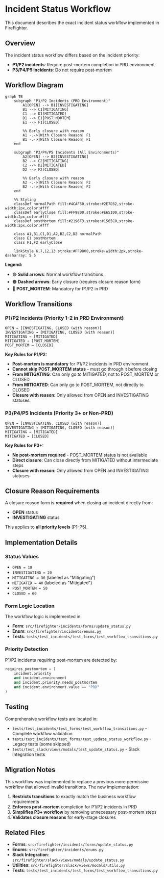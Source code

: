 # Incident Status Workflow

This document describes the exact incident status workflow implemented in FireFighter.

## Overview

The incident status workflow differs based on the incident priority:

- **P1/P2 incidents**: Require post-mortem completion in PRD environment
- **P3/P4/P5 incidents**: Do not require post-mortem

## Workflow Diagram

```mermaid
graph TB
    subgraph "P1/P2 Incidents (PRD Environment)"
        A1[OPEN] --> B1[INVESTIGATING]
        B1 --> C1[MITIGATING]
        C1 --> D1[MITIGATED]
        D1 --> E1[POST_MORTEM]
        E1 --> F1[CLOSED]

        %% Early closure with reason
        A1 -.->|With Closure Reason| F1
        B1 -.->|With Closure Reason| F1
    end

    subgraph "P3/P4/P5 Incidents (All Environments)"
        A2[OPEN] --> B2[INVESTIGATING]
        B2 --> C2[MITIGATING]
        C2 --> D2[MITIGATED]
        D2 --> F2[CLOSED]

        %% Early closure with reason
        A2 -.->|With Closure Reason| F2
        B2 -.->|With Closure Reason| F2
    end

    %% Styling
    classDef normalPath fill:#4CAF50,stroke:#2E7D32,stroke-width:2px,color:#fff
    classDef earlyClose fill:#FF9800,stroke:#E65100,stroke-width:2px,color:#fff
    classDef postMortem fill:#2196F3,stroke:#1565C0,stroke-width:2px,color:#fff

    class A1,B1,C1,D1,A2,B2,C2,D2 normalPath
    class E1 postMortem
    class F1,F2 earlyClose

    linkStyle 6,7,12,13 stroke:#FF9800,stroke-width:2px,stroke-dasharray: 5 5
```

**Legend:**
- 🟢 **Solid arrows**: Normal workflow transitions
- 🟠 **Dashed arrows**: Early closure (requires closure reason form)
- 🔵 **POST_MORTEM**: Mandatory for P1/P2 in PRD

## Workflow Transitions

### P1/P2 Incidents (Priority 1-2 in PRD Environment)

```
OPEN → [INVESTIGATING, CLOSED (with reason)]
INVESTIGATING → [MITIGATING, CLOSED (with reason)]
MITIGATING → [MITIGATED]
MITIGATED → [POST_MORTEM]
POST_MORTEM → [CLOSED]
```

**Key Rules for P1/P2:**
- **Post-mortem is mandatory** for P1/P2 incidents in PRD environment
- **Cannot skip POST_MORTEM status** - must go through it before closing
- **From MITIGATING**: Can only go to MITIGATED, not to POST_MORTEM or CLOSED
- **From MITIGATED**: Can only go to POST_MORTEM, not directly to CLOSED
- **Closure with reason**: Only allowed from OPEN and INVESTIGATING statuses

### P3/P4/P5 Incidents (Priority 3+ or Non-PRD)

```
OPEN → [INVESTIGATING, CLOSED (with reason)]
INVESTIGATING → [MITIGATING, CLOSED (with reason)]
MITIGATING → [MITIGATED]
MITIGATED → [CLOSED]
```

**Key Rules for P3+:**
- **No post-mortem required** - POST_MORTEM status is not available
- **Direct closure**: Can close directly from MITIGATED without intermediate steps
- **Closure with reason**: Only allowed from OPEN and INVESTIGATING statuses

## Closure Reason Requirements

A closure reason form is **required** when closing an incident directly from:
- **OPEN** status
- **INVESTIGATING** status

This applies to **all priority levels** (P1-P5).

## Implementation Details

### Status Values
- `OPEN = 10`
- `INVESTIGATING = 20`
- `MITIGATING = 30` (labeled as "Mitigating")
- `MITIGATED = 40` (labeled as "Mitigated")
- `POST_MORTEM = 50`
- `CLOSED = 60`

### Form Logic Location
The workflow logic is implemented in:
- **Form**: `src/firefighter/incidents/forms/update_status.py`
- **Enum**: `src/firefighter/incidents/enums.py`
- **Tests**: `tests/test_incidents/test_forms/test_workflow_transitions.py`

### Priority Detection
P1/P2 incidents requiring post-mortem are detected by:
```python
requires_postmortem = (
    incident.priority
    and incident.environment
    and incident.priority.needs_postmortem
    and incident.environment.value == "PRD"
)
```

## Testing

Comprehensive workflow tests are located in:
- `tests/test_incidents/test_forms/test_workflow_transitions.py` - Complete workflow validation
- `tests/test_incidents/test_forms/test_update_status_workflow.py` - Legacy tests (some skipped)
- `tests/test_slack/views/modals/test_update_status.py` - Slack integration tests

## Migration Notes

This workflow was implemented to replace a previous more permissive workflow that allowed invalid transitions. The new implementation:

1. **Restricts transitions** to exactly match the business workflow requirements
2. **Enforces post-mortem** completion for P1/P2 incidents in PRD
3. **Simplifies P3+ workflow** by removing unnecessary post-mortem steps
4. **Validates closure reasons** for early-stage closures

## Related Files

- **Forms**: `src/firefighter/incidents/forms/update_status.py`
- **Enums**: `src/firefighter/incidents/enums.py`
- **Slack Integration**: `src/firefighter/slack/views/modals/update_status.py`
- **Utilities**: `src/firefighter/slack/views/modals/utils.py`
- **Tests**: `tests/test_incidents/test_forms/test_workflow_transitions.py`
